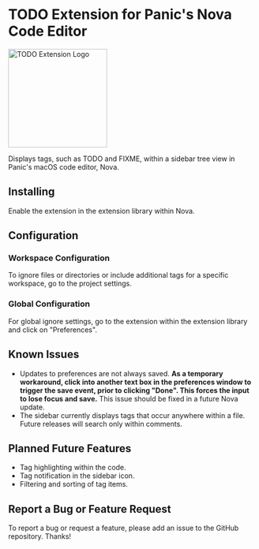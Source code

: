 # TODO Extension for Panic's Nova Code Editor

<img src="https://user-images.githubusercontent.com/48892071/101074075-54c7ff80-356e-11eb-86d5-df8cd793ecce.png" width="200" alt="TODO Extension Logo">

Displays tags, such as TODO and FIXME, within a sidebar tree view in Panic's macOS code editor, Nova.

## Installing

Enable the extension in the extension library within Nova.

## Configuration

### Workspace Configuration
To ignore files or directories or include additional tags for a specific workspace, go to the project settings.

### Global Configuration
For global ignore settings, go to the extension within the extension library and click on "Preferences".

## Known Issues

* Updates to preferences are not always saved. **As a temporary workaround, click into another text box in the preferences window to trigger the save event, prior to clicking "Done". This forces the input to lose focus and save.** This issue should be fixed in a future Nova update.
* The sidebar currently displays tags that occur anywhere within a file. Future releases will search only within comments.

## Planned Future Features

* Tag highlighting within the code.
* Tag notification in the sidebar icon.
* Filtering and sorting of tag items.

## Report a Bug or Feature Request

To report a bug or request a feature, please add an issue to the GitHub repository. Thanks!

